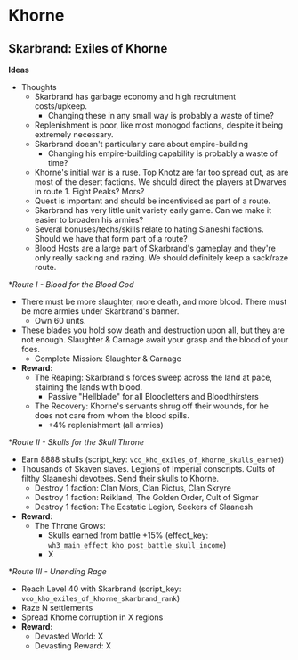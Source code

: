 # Khorne

## Skarbrand: Exiles of Khorne

**Ideas**
  * Thoughts
    * Skarbrand has garbage economy and high recruitment costs/upkeep.
      * Changing these in any small way is probably a waste of time?
    * Replenishment is poor, like most monogod factions, despite it being extremely necessary.
    * Skarbrand doesn't particularly care about empire-building
      * Changing his empire-building capability is probably a waste of time?
    * Khorne's initial war is a ruse. Top Knotz are far too spread out, as are most of the desert factions. We should direct the players at Dwarves in route 1. Eight Peaks? Mors?
    * Quest is important and should be incentivised as part of a route.
    * Skarbrand has very little unit variety early game. Can we make it easier to broaden his armies?
    * Several bonuses/techs/skills relate to hating Slaneshi factions. Should we have that form part of a route?
    * Blood Hosts are a large part of Skarbrand's gameplay and they're only really sacking and razing. We should definitely keep a sack/raze route.

**Route I - Blood for the Blood God*
  * There must be more slaughter, more death, and more blood. There must be more armies under Skarbrand's banner.
    * Own 60 units.
  * These blades you hold sow death and destruction upon all, but they are not enough. Slaughter & Carnage await your grasp and the blood of your foes.
    * Complete Mission: Slaughter & Carnage
  * **Reward:** 
    * The Reaping: Skarbrand's forces sweep across the land at pace, staining the lands with blood.
      * Passive "Hellblade" for all Bloodletters and Bloodthirsters
    * The Recovery: Khorne's servants shrug off their wounds, for he does not care from whom the blood spills.
      * +4% replenishment (all armies)

**Route II - Skulls for the Skull Throne*
  * Earn 8888 skulls (script_key: `vco_kho_exiles_of_khorne_skulls_earned`)
  * Thousands of Skaven slaves. Legions of Imperial conscripts. Cults of filthy Slaaneshi devotees. Send their skulls to Khorne.
    * Destroy 1 faction: Clan Mors, Clan Rictus, Clan Skryre
    * Destroy 1 faction: Reikland, The Golden Order, Cult of Sigmar
    * Destroy 1 faction: The Ecstatic Legion, Seekers of Slaanesh
  * **Reward:** 
    * The Throne Grows: 
      * Skulls earned from battle +15% (effect_key: `wh3_main_effect_kho_post_battle_skull_income`)
      * X

**Route III - Unending Rage*
  * Reach Level 40 with Skarbrand (script_key: `vco_kho_exiles_of_khorne_skarbrand_rank`)
  * Raze N settlements
  * Spread Khorne corruption in X regions
  * **Reward:** 
    * Devasted World: X
    * Devasting Reward: X
